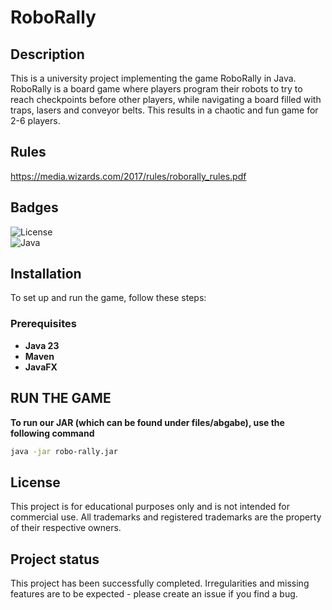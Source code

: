 # RoboRally

## Description
This is a university project implementing the game RoboRally in Java. 
RoboRally is a board game where players program their robots to try to reach 
checkpoints before other players, while navigating a board filled with traps, 
lasers and conveyor belts. This results in a chaotic and fun game for 2-6 players.

## Rules
https://media.wizards.com/2017/rules/roborally_rules.pdf


## Badges 
![License](https://img.shields.io/badge/license-Proprietary-red)  
![Java](https://img.shields.io/badge/Java-23-orange)

## Installation
To set up and run the game, follow these steps:

### Prerequisites
- **Java 23**
- **Maven**
- **JavaFX**

## RUN THE GAME
**To run our JAR (which can be found under files/abgabe), use the following command**

```bash
java -jar robo-rally.jar
```

## License
This project is for educational purposes only and is not intended for commercial use. 
All trademarks and registered trademarks are the property of their respective owners.

## Project status
This project has been successfully completed.
Irregularities and missing features are to be expected - please create an issue if you find a bug.
